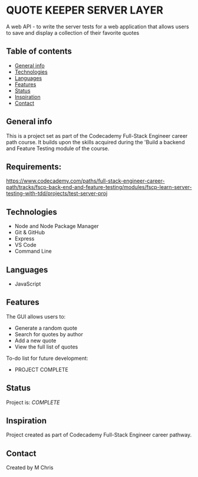 # QUOTE KEEPER SERVER LAYER

A web API - to write the server tests for a web application that allows users to save and display a collection of their favorite quotes

## Table of contents

* [General info](#general-info)
* [Technologies](#technologies)
* [Languages](#languages)
* [Features](#features)
* [Status](#status)
* [Inspiration](#inspiration)
* [Contact](#contact)

## General info

 This is a project set as part of the Codecademy Full-Stack Engineer career path course. It builds upon the skills acquired during the 'Build a backend and Feature Testing module of the course.

 ## Requirements: 
 https://www.codecademy.com/paths/full-stack-engineer-career-path/tracks/fscp-back-end-and-feature-testing/modules/fscp-learn-server-testing-with-tdd/projects/test-server-proj


## Technologies

* Node and Node Package Manager
* Git & GitHub
* Express
* VS Code
* Command Line

## Languages

* JavaScript

## Features

The GUI allows users to:
* Generate a random quote
* Search for quotes by author
* Add a new quote
* View the full list of quotes

To-do list for future development:

* PROJECT COMPLETE

## Status

Project is: _COMPLETE_

## Inspiration

Project created as part of Codecademy Full-Stack Engineer career pathway.


## Contact 
Created by M Chris
